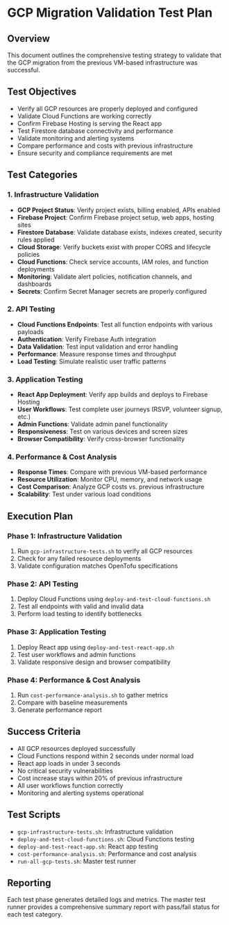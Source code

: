 # GCP Migration Validation Test Plan

## Overview
This document outlines the comprehensive testing strategy to validate that the GCP migration from the previous VM-based infrastructure was successful.

## Test Objectives
- Verify all GCP resources are properly deployed and configured
- Validate Cloud Functions are working correctly
- Confirm Firebase Hosting is serving the React app
- Test Firestore database connectivity and performance
- Validate monitoring and alerting systems
- Compare performance and costs with previous infrastructure
- Ensure security and compliance requirements are met

## Test Categories

### 1. Infrastructure Validation
- **GCP Project Status**: Verify project exists, billing enabled, APIs enabled
- **Firebase Project**: Confirm Firebase project setup, web apps, hosting sites
- **Firestore Database**: Validate database exists, indexes created, security rules applied
- **Cloud Storage**: Verify buckets exist with proper CORS and lifecycle policies
- **Cloud Functions**: Check service accounts, IAM roles, and function deployments
- **Monitoring**: Validate alert policies, notification channels, and dashboards
- **Secrets**: Confirm Secret Manager secrets are properly configured

### 2. API Testing
- **Cloud Functions Endpoints**: Test all function endpoints with various payloads
- **Authentication**: Verify Firebase Auth integration
- **Data Validation**: Test input validation and error handling
- **Performance**: Measure response times and throughput
- **Load Testing**: Simulate realistic user traffic patterns

### 3. Application Testing
- **React App Deployment**: Verify app builds and deploys to Firebase Hosting
- **User Workflows**: Test complete user journeys (RSVP, volunteer signup, etc.)
- **Admin Functions**: Validate admin panel functionality
- **Responsiveness**: Test on various devices and screen sizes
- **Browser Compatibility**: Verify cross-browser functionality

### 4. Performance & Cost Analysis
- **Response Times**: Compare with previous VM-based performance
- **Resource Utilization**: Monitor CPU, memory, and network usage
- **Cost Comparison**: Analyze GCP costs vs. previous infrastructure
- **Scalability**: Test under various load conditions

## Execution Plan

### Phase 1: Infrastructure Validation
1. Run `gcp-infrastructure-tests.sh` to verify all GCP resources
2. Check for any failed resource deployments
3. Validate configuration matches OpenTofu specifications

### Phase 2: API Testing
1. Deploy Cloud Functions using `deploy-and-test-cloud-functions.sh`
2. Test all endpoints with valid and invalid data
3. Perform load testing to identify bottlenecks

### Phase 3: Application Testing
1. Deploy React app using `deploy-and-test-react-app.sh`
2. Test user workflows and admin functions
3. Validate responsive design and browser compatibility

### Phase 4: Performance & Cost Analysis
1. Run `cost-performance-analysis.sh` to gather metrics
2. Compare with baseline measurements
3. Generate performance report

## Success Criteria
- All GCP resources deployed successfully
- Cloud Functions respond within 2 seconds under normal load
- React app loads in under 3 seconds
- No critical security vulnerabilities
- Cost increase stays within 20% of previous infrastructure
- All user workflows function correctly
- Monitoring and alerting systems operational

## Test Scripts
- `gcp-infrastructure-tests.sh`: Infrastructure validation
- `deploy-and-test-cloud-functions.sh`: Cloud Functions testing
- `deploy-and-test-react-app.sh`: React app testing
- `cost-performance-analysis.sh`: Performance and cost analysis
- `run-all-gcp-tests.sh`: Master test runner

## Reporting
Each test phase generates detailed logs and metrics. The master test runner provides a comprehensive summary report with pass/fail status for each test category.
